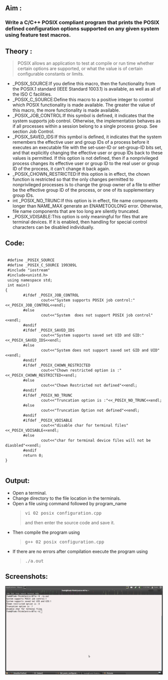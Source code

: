 ## Aim :
### Write a C/C++ POSIX compliant program that prints the POSIX defined configuration options supported on any given system using feature test macros.

## Theory :

>POSIX allows an application to test at compile or run time whether certain options are supported, or what the value  is  of  certain configurable constants or limits.
<ul>
<li>_POSIX_SOURCE:If you define this macro, then the functionality from the POSIX.1 standard (IEEE Standard 1003.1) is available, as well as all of the ISO C facilities. </li>
<li> _POSIX_C_SOURCE:Define this macro to a positive integer to control which POSIX functionality is made available. The greater the value of this macro, the more functionality is made available. </li>
<li>_POSIX_JOB_CONTROL:If this symbol is defined, it indicates that the system supports job control. Otherwise, the implementation behaves as if all processes within a session belong to a single process group. See section Job Control. </li>
<li> _POSIX_SAVED_IDS:If this symbol is defined, it indicates that the system remembers the effective user and group IDs of a process before it executes an executable file with the set-user-ID or set-group-ID bits set, and that explicitly changing the effective user or group IDs back to these values is permitted. If this option is not defined, then if a nonprivileged process changes its effective user or group ID to the real user or group ID of the process, it can't change it back again.</li>
<li> _POSIX_CHOWN_RESTRICTED:If this option is in effect, the chown function is restricted so that the only changes permitted to nonprivileged processes is to change the group owner of a file to either be the effective group ID of the process, or one of its supplementary group IDs.</li>
<li>int _POSIX_NO_TRUNC:If this option is in effect, file name components longer than NAME_MAX generate an ENAMETOOLONG error. Otherwise, file name components that are too long are silently truncated.</li>
<li>_POSIX_VDISABLE:This option is only meaningful for files that are terminal devices. If it is enabled, then handling for special control characters can be disabled individually.</li>
</ul>

## Code:

<pre><code>
 #define _POSIX_SOURCE
 #define _POSIX_C_SOURCE 199309L
 #include "iostream"
 #include&lt;unistd.h&gt;
 using namespace std;
 int main()
{
        #ifdef _POSIX_JOB_CONTROL
                cout&lt;&lt;"System supports POSIX job control:"&lt;&lt;_POSIX_JOB_CONTROL&lt;&lt;endl;
        #else
                cout&lt;&lt;"System  does not support POSIX job control"&lt;&lt;endl;
        #endif
        #ifdef _POSIX_SAVED_IDS
                cout&lt;&lt;"System supports saved set UID and GID:"&lt;&lt;_POSIX_SAVED_IDS&lt;&lt;endl;
        #else
                cout&lt;&lt;"System does not support saved set GID and UID"&lt;&lt;endl;
        #endif
        #ifdef _POSIX_CHOWN_RESTRICTED
                cout&lt;&lt;"Chown restricted option is :"&lt;&lt;_POSIX_CHOWN_RESTRICTED&lt;&lt;endl;
        #else
                cout&lt;&lt;"Chown Restricted not defined"&lt;&lt;endl;
        #endif
        #ifdef _POSIX_NO_TRUNC
                cout&lt;&lt;"Truncation option is :"&lt;&lt;_POSIX_NO_TRUNC&lt;&lt;endl;
        #else
                cout&lt;&lt;"Truncation Option not defined"&lt;&lt;endl;
        #endif
        #ifdef _POSIX_VDISABLE
                cout&lt;&lt;"disable char for terminal files"&lt;&lt;_POSIX_VDISABLE&lt;&lt;endl;
        #else
                cout&lt;&lt;"char for terminal device files will not be diasbled"&lt;&lt;endl;
        #endif
        return 0;
}

</code></pre>

## Output:

<ul>

 <li>Open a terminal.</li>
 <li> Change directory to the file location in the terminals.</li>
 <li>Open a file using command followed by program_name </li>

<blockquote>

<pre>vi 02_posix_configuration.cpp</pre>

and then enter the source code and save it.

</blockquote>


<li>Then compile the program using</li> 

<blockquote>

<pre>g++ 02_posix_configuration.cpp</pre>

</blockquote>
 <li>If there are no errors after compilation execute the program using</li>

<blockquote> <pre>./a.out</pre> </blockquote> 
</ul>

## Screenshots:
![alt tag](02_output.png)
